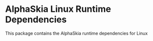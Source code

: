 ﻿# AlphaSkia Linux Runtime Dependencies

This package contains the AlphaSkia runtime dependencies for Linux